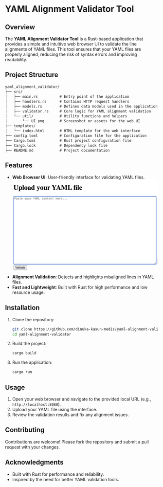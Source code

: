 # YAML Alignment Validator Tool

## Overview

The **YAML Alignment Validator Tool** is a Rust-based application that provides a simple and intuitive web browser UI to validate the line alignments of YAML files. This tool ensures that your YAML files are properly aligned, reducing the risk of syntax errors and improving readability.

## Project Structure

```text
yaml_alignment_validator/
├── src/
│   ├── main.rs          # Entry point of the application
│   ├── handlers.rs      # Contains HTTP request handlers
│   ├── models.rs        # Defines data models used in the application
│   ├── validator.rs     # Core logic for YAML alignment validation
│   └── util/            # Utility functions and helpers
│       └── UI.png       # Screenshot or assets for the web UI
├── templates/
│   └── index.html       # HTML template for the web interface
├── config.toml          # Configuration file for the application
├── Cargo.toml           # Rust project configuration file
├── Cargo.lock           # Dependency lock file
├── README.md            # Project documentation
```

## Features

- **Web Browser UI**: User-friendly interface for validating YAML files.  
![alt text](src/util/UI.png)
- **Alignment Validation**: Detects and highlights misaligned lines in YAML files.  
- **Fast and Lightweight**: Built with Rust for high performance and low resource usage.  

## Installation

1. Clone the repository:

    ```bash
    git clone https://github.com/dinuka-kasun-medis/yaml-alignment-validator.git
    cd yaml-alignment-validator
    ```

2. Build the project:  

    ```bash
    cargo build
    ```

3. Run the application:

    ```bash
    cargo run
    ```

## Usage

1. Open your web browser and navigate to the provided local URL (e.g., `http://localhost:8080`).  
2. Upload your YAML file using the interface.  
3. Review the validation results and fix any alignment issues.  

## Contributing

Contributions are welcome! Please fork the repository and submit a pull request with your changes.  

## Acknowledgments

- Built with Rust for performance and reliability.  
- Inspired by the need for better YAML validation tools.  
